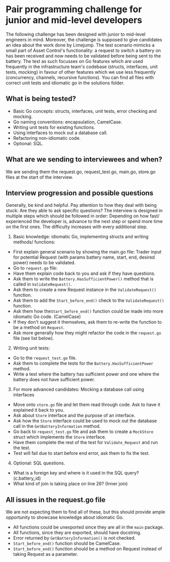 # Pair programming challenge for junior and mid-level developers
The following challenge has been designed with junior to mid-level engineers in mind.
Moreover, the challenge is supposed to give candidates an idea about the work done by Limejump.
The test scenario mimicks a small part of Asset Control's functionality: a request to switch a battery on has been received and now needs to be validated before being sent to the battery.
The test as such focusses on Go features which are used frequently in the infrastructure team's codebase (structs, interfaces, unit tests, mocking) in favour of other features which we use less frequently (concurrency, channels, recursive functions).
You can find all files with correct unit tests and idiomatic go in the solutions folder.

## What is being tested?
- Basic Go concepts: structs, interfaces, unit tests, error checking and mocking.
- Go naming conventions: encapsulation, CamelCase.
- Writing unit tests for existing functions.
- Using interfaces to mock out a database call.
- Refactoring non-idiomatic code.
- Optional: SQL.

## What are we sending to interviewees and when?
We are sending them the request.go, request_test.go, main.go, store.go files at the start of the interview.

## Interview progression and possible questions
Generally, be kind and helpful. Pay attention to how they deal with being stuck: Are they able to ask specific questions?
The interview is designed in multiple steps which should be followed in order: Depending on how fast/ experienced the developer is, advance to the next step or spend more time on the first ones. The difficulty increases with every additional step.

1. Basic knowledge: idiomatic Go, implementing structs and writing methods/ functions:
- First explain general scenario by showing the main.go file: Trader input for potential Request (with params battery name, start, end, desired power) needs to be validated.
- Go to `request.go` file:
- Have them explain code back to you and ask if they have questions.
- Ask them to write the `Battery.HasSufficientPower()` method that is called in `ValidateRequest()`.
- Ask them to create a new Request instance in the `ValidateRequest()` function.
- Ask them to add the `Start_before_end()` check to the `ValidateRequest()` function.
- Ask them how  the`Start_before_end()` function could be made into more idiomatic Go code. (CamelCase)
- If they don't suggest it themselves, ask them to re-write the function to be a method on `Request`.
- Ask more generally how they might refactor the code in the `request.go` file (see list below).

2. Writing unit tests:
- Go to the `request_test.go` file.
- Ask them to complete the tests for the `Battery.HasSufficientPower` method.
- Write a test where the battery has sufficient power and one where the battery does not have sufficient power.

3. For more advanced candidates: Mocking a database call using interfaces
- Move onto `store.go` file and let them read through code. Ask to have it explained it back to you.
- Ask about `Store` interface and the purpose of an interface.
- Ask how the `Store` interface could be used to mock out the database call in the `GetBatteryInformation` method.
- Go back to `request_test.go` file and ask them to create a `MockStore` struct which implements the `Store` interface.
- Have them complete the rest of the test for `Validate_Request` and run the test.
- Test will fail due to start before end error, ask them to fix the test.

4. Optional: SQL questions.
- What is a foreign key and where is it used in the SQL query? (c.battery_id)
- What kind of join is taking place on line 26? (Inner join)

## All issues in the request.go file
We are not expecting them to find all of these, but this should provide ample opportunity to showcase knowledge about idiomatic Go.
- All functions could be unexported since they are all in the `main` package.
- All functions, since they are exported, should have docstring.
- Error returned by `GetBatteryInformation()` is not checked.
- `Start_before_end()` function should be CamelCase.
- `Start_before_end()` function should be a method on Request instead of taking Request as a parameter.
